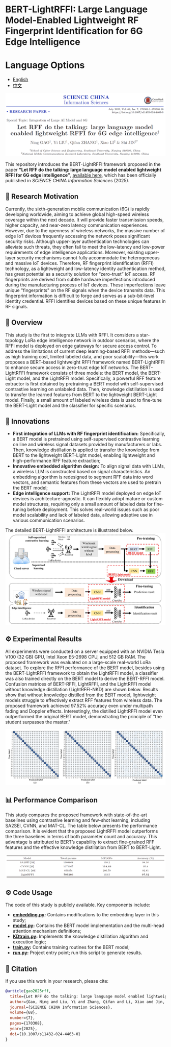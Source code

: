 # BERT-LightRFFI: Large Language Model-Enabled Lightweight RF Fingerprint Identification for 6G Edge Intelligence

# Language Options
- [English](README.en.md)
- [中文](README.md)

![title](./picture/title.png)

This repository introduces the BERT-LightRFFI framework proposed in the paper **“Let RFF do the talking: large language model enabled lightweight RFFI for 6G edge intelligence”**, [available here](paper.pdf), which has been officially published in *SCIENCE CHINA Information Sciences* (2025).

## 🧩 Research Motivation
Currently, the sixth-generation mobile communication (6G) is rapidly developing worldwide, aiming to achieve global high-speed wireless coverage within the next decade. It will provide faster transmission speeds, higher capacity, and near-zero latency communication experiences. However, due to the openness of wireless networks, the massive number of edge IoT devices frequently accessing the network poses significant security risks. Although upper-layer authentication technologies can alleviate such threats, they often fail to meet the low-latency and low-power requirements of edge intelligence applications. Moreover, existing upper-layer security mechanisms cannot fully accommodate the heterogeneous and massive IoT devices. Therefore, RF fingerprint identification (RFFI) technology, as a lightweight and low-latency identity authentication method, has great potential as a security solution for “zero-trust” IoT access. RF fingerprints are derived from subtle hardware imperfections introduced during the manufacturing process of IoT devices. These imperfections leave unique "fingerprints" on the RF signals when the device transmits data. This fingerprint information is difficult to forge and serves as a sub-bit-level identity credential. RFFI identifies devices based on these unique features in RF signals.

## 📖 Overview
This study is the first to integrate LLMs with RFFI. It considers a star-topology LoRa edge intelligence network in outdoor scenarios, where the RFFI model is deployed on edge gateways for secure access control. To address the limitations of current deep learning-based RFFI methods—such as high training cost, limited labeled data, and poor scalability—this work proposes a BERT-based lightweight RFFI framework named BERT-LightRFFI to enhance secure access in zero-trust edge IoT networks. The BERT-LightRFFI framework consists of three models: the BERT model, the BERT-Light model, and the LightRFFI model. Specifically, a powerful RFF feature extractor is first obtained by pretraining a BERT model with self-supervised contrastive learning on unlabeled data. Then, knowledge distillation is used to transfer the learned features from BERT to the lightweight BERT-Light model. Finally, a small amount of labeled wireless data is used to fine-tune the BERT-Light model and the classifier for specific scenarios.

## 🚀 Innovations
- **First integration of LLMs with RF fingerprint identification:** Specifically, a BERT model is pretrained using self-supervised contrastive learning on line and wireless signal datasets provided by manufacturers or labs. Then, knowledge distillation is applied to transfer the knowledge from BERT to the lightweight BERT-Light model, enabling lightweight and high-performance RFF feature extraction;
- **Innovative embedded algorithm design:** To align signal data with LLMs, a wireless LLM is constructed based on signal characteristics. An embedding algorithm is redesigned to segment RFF data into word vectors, and semantic features from these vectors are used to pretrain the BERT model;
- **Edge intelligence support:** The LightRFFI model deployed on edge IoT devices is architecture-agnostic. It can flexibly adopt mature or custom model structures, requiring only a small amount of labeled data for fine-tuning before deployment. This solves real-world issues such as poor model scalability and lack of labeled data, allowing adaptive use in various communication scenarios.

The detailed BERT-LightRFFI architecture is illustrated below.  
![framework](./picture/framework.png)

## ⚙️ Experimental Results
All experiments were conducted on a server equipped with an NVIDIA Tesla V100 (32 GB) GPU, Intel Xeon E5-2698 CPU, and 512 GB RAM. The proposed framework was evaluated on a large-scale real-world LoRa dataset. To explore the RFFI performance of the BERT model, besides using the BERT-LightRFFI framework to obtain the LightRFFI model, a classifier was also trained directly on the BERT model to derive the BERT-RFFI model. Confusion matrices of BERT-RFFI, LightRFFI, and the LightRFFI model without knowledge distillation (LightRFFI-NKD) are shown below. Results show that without knowledge distilled from the BERT model, lightweight models struggle to effectively extract RFF features from wireless data. The proposed framework achieved 97.52% accuracy even under multipath fading and Doppler effects. Interestingly, the distilled LightRFFI model even outperformed the original BERT model, demonstrating the principle of "the student surpasses the master."

![matrix](./picture/matrix.png)

## 📊 Performance Comparison
This study compares the proposed framework with state-of-the-art baselines using contrastive learning and few-shot learning, including SA2SEI, CVNN, and MAT-CL. The table below presents the performance comparison. It is evident that the proposed LightRFFI model outperforms the three baselines in terms of both parameter count and accuracy. This advantage is attributed to BERT’s capability to extract fine-grained RFF features and the effective knowledge distillation from BERT to BERT-Light.

![compare](./picture/compare.png)

## ⚙️ Code Usage
The code of this study is publicly available. Key components include:

- **[embedding.py](embedding.py):** Contains modifications to the embedding layer in this study;
- **[model.py](model.py):** Contains the BERT model implementation and the multi-head attention mechanism definitions;
- **[KDtrain.py](KDtrain.py):** Implements the knowledge distillation algorithm and execution logic;
- **[train.py](train.py):** Contains training routines for the BERT model;
- **[run.py](run.py):** Project entry point; run this script to generate results.

## 📖 Citation
If you use this work in your research, please cite:
```bibtex
@article{gao2025rff,
  title={Let RFF do the talking: large language model enabled lightweight RFFI for 6G edge intelligence},
  author={Gao, Ning and Liu, Yi and Zhang, Qifan and Li, Xiao and Jin, Shi},
  journal={SCIENCE CHINA Information Sciences},
  volume={68},
  number={7},
  pages={170308},
  year={2025},
  doi={10.1007/s11432-024-4463-0}
}
